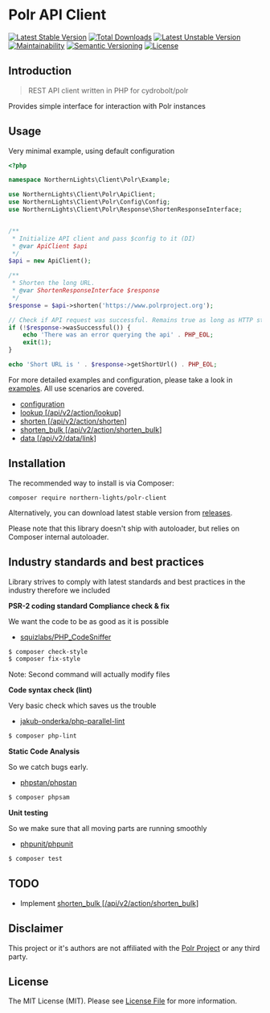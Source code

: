 # Polr API Client

[![Latest Stable Version](https://poser.pugx.org/northern-lights/polr-client/v/stable)](https://packagist.org/packages/northern-lights/polr-client)
[![Total Downloads](https://poser.pugx.org/northern-lights/polr-client/downloads)](https://packagist.org/packages/northern-lights/polr-client)
[![Latest Unstable Version](https://poser.pugx.org/northern-lights/polr-client/v/unstable)](https://packagist.org/packages/northern-lights/polr-client)
[![Maintainability](https://api.codeclimate.com/v1/badges/ad0be96540ad3c002ab7/maintainability)](https://codeclimate.com/github/N0rthernL1ghts/polr-client/maintainability)
[![Semantic Versioning](https://img.shields.io/badge/Semantic_Versioning-Yes-blue.svg)](https://semver.org)
[![License](https://poser.pugx.org/northern-lights/polr-client/license)](https://packagist.org/packages/northern-lights/polr-client)

## Introduction

> REST API client written in PHP for cydrobolt/polr

Provides simple interface for interaction with Polr instances

## Usage

Very minimal example, using default configuration
``` php
<?php

namespace NorthernLights\Client\Polr\Example;

use NorthernLights\Client\Polr\ApiClient;
use NorthernLights\Client\Polr\Config\Config;
use NorthernLights\Client\Polr\Response\ShortenResponseInterface;


/**
 * Initialize API client and pass $config to it (DI)
 * @var ApiClient $api
 */
$api = new ApiClient();

/**
 * Shorten the long URL.
 * @var ShortenResponseInterface $response
 */
$response = $api->shorten('https://www.polrproject.org');

// Check if API request was successful. Remains true as long as HTTP status code equals 200 OK
if (!$response->wasSuccessful()) {
    echo 'There was an error querying the api' . PHP_EOL;
    exit(1);
}

echo 'Short URL is ' . $response->getShortUrl() . PHP_EOL;
```

For more detailed examples and configuration, please take a look in [examples](https://github.com/N0rthernL1ghts/polr-client/tree/master/examples). All use scenarios are covered. 
- [configuration](examples/config.php)
- [lookup  [/api/v2/action/lookup]](https://docs.polrproject.org/en/latest/developer-guide/api/#apiv2actionlookup)
- [shorten [/api/v2/action/shorten]](https://docs.polrproject.org/en/latest/developer-guide/api/#apiv2actionshorten)
- [shorten_bulk [/api/v2/action/shorten_bulk]](https://docs.polrproject.org/en/latest/developer-guide/api/#apiv2actionshorten_bulk) 
- [data [/api/v2/data/link]](https://docs.polrproject.org/en/latest/developer-guide/api/#apiv2datalink)

## Installation

The recommended way to install is via Composer:

```
composer require northern-lights/polr-client
```
Alternatively, you can download latest stable version from [releases](https://github.com/N0rthernL1ghts/polr-client/releases/latest).

Please note that this library doesn't ship with autoloader, but relies on Composer internal autoloader.

## Industry standards and best practices
Library strives to comply with latest standards and best practices in the industry therefore we included

__PSR-2 coding standard Compliance check & fix__

We want the code to be as good as it is possible

- [squizlabs/PHP_CodeSniffer](https://github.com/squizlabs/PHP_CodeSniffer)

``` bash
$ composer check-style
$ composer fix-style
```
Note: Second command will actually modify files

__Code syntax check (lint)__

Very basic check which saves us the trouble

- [jakub-onderka/php-parallel-lint](https://github.com/JakubOnderka/PHP-Parallel-Lint)

``` bash
$ composer php-lint
```

__Static Code Analysis__

So we catch bugs early.

- [phpstan/phpstan](https://github.com/phpstan/phpstan)

``` bash
$ composer phpsam
```

__Unit testing__

So we make sure that all moving parts are running smoothly

- [phpunit/phpunit](https://github.com/sebastianbergmann/phpunit)

``` bash
$ composer test
```

## TODO
- Implement [shorten_bulk [/api/v2/action/shorten_bulk]](https://docs.polrproject.org/en/latest/developer-guide/api/#apiv2actionshorten_bulk) 


## Disclaimer
This project or it's authors are not affiliated with the [Polr Project](https://polrproject.org/) or any third party.

## License
The MIT License (MIT). Please see [License File](LICENSE) for more information.